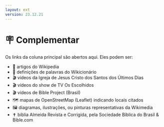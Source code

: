 ```yaml
---
layout: ext
version: 23.12.21
---
```


# 🪧 Complementar

Os links da coluna principal são abertos aqui. Eles podem ser:

- 📰 artigos do Wikipedia
- 📔 definições de palavras do Wikicionário
- 🎬 vídeos da Igreja de Jesus Cristo dos Santos dos Últimos Dias
- 🎬 vídeos do show de TV Os Escolhidos
- 🎬 vídeos de Bible Project (Brasil)
- 🗺️ mapas de OpenStreetMap (Leaflet) indicando locais citados
- 🖼️ diagramas, ilustrações, ou pinturas representativas da Wikimedia
- ✝️ bíblia Almeida Revista e Corrigida, pela Sociedade Bíblica do Brasil & Bible.com
